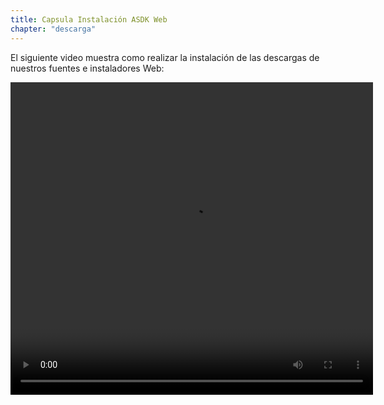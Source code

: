 ```yaml
---
title: Capsula Instalación ASDK Web
chapter: "descarga"
---
```


El siguiente video muestra como realizar la instalación de las descargas de nuestros fuentes e instaladores Web:

<video width="580" height="500" controls> <source src="https://arandasoftware.sharepoint.com/sites/Documentacion-RepositorioPortalDoc/Documentos%20compartidos/Repositorio%20Portal%20Doc/ASDK%20v8/1.2%20ASDKv8/1.2.1.3%20Descarga%20Fuentes%20e%20Instalacion/1.2.1.3.1%20Capsula%20Instalacion%20ASDK%20web%208.23.5.mp4?App=OneDriveWebVideo" type="video/mp4"> Your browser does not support the video tag. </video>
